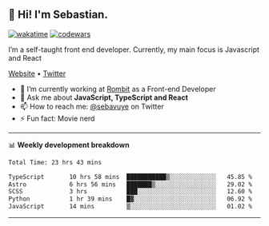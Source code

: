 ## 👋 Hi! I'm Sebastian.

[![wakatime](https://wakatime.com/badge/user/df0036c6-328a-4a39-be9b-e49417ed22a1.svg)](https://wakatime.com/@df0036c6-328a-4a39-be9b-e49417ed22a1)
[![codewars](https://www.codewars.com/users/sebavuye/badges/small)](https://www.codewars.com/users/sebavuye)

I’m a self-taught front end developer. Currently, my main focus is Javascript and React

[Website](https://sebastianvuye.be) • [Twitter](https://twitter.com/sebavuye)

- 🔭 I’m currently working at [Rombit](https://rombit.com/) as a Front-end Developer
- 💬 Ask me about **JavaScript, TypeScript and React**
- 📫 How to reach me: [@sebavuye](https://twitter.com/sebavuye) on Twitter
- ⚡ Fun fact: Movie nerd

-------

📊 **Weekly development breakdown**

<!--START_SECTION:waka-->

```txt
Total Time: 23 hrs 43 mins

TypeScript       10 hrs 58 mins  ███████████▒░░░░░░░░░░░░░   45.85 %
Astro            6 hrs 56 mins   ███████▒░░░░░░░░░░░░░░░░░   29.02 %
SCSS             3 hrs           ███░░░░░░░░░░░░░░░░░░░░░░   12.60 %
Python           1 hr 39 mins    █▓░░░░░░░░░░░░░░░░░░░░░░░   06.92 %
JavaScript       14 mins         ▒░░░░░░░░░░░░░░░░░░░░░░░░   01.02 %
```

<!--END_SECTION:waka-->
-------
